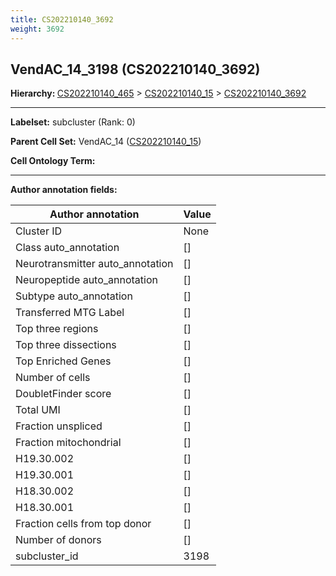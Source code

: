 ```yaml
---
title: CS202210140_3692
weight: 3692
---
```

## VendAC_14_3198 (CS202210140_3692)
<b>Hierarchy: </b>
[CS202210140_465](cell_sets/CS202210140_465.md) >
[CS202210140_15](cell_sets/CS202210140_15.md) >
[CS202210140_3692](cell_sets/CS202210140_3692.md)

---


**Labelset:** subcluster (Rank: 0)

**Parent Cell Set:** VendAC_14 ([CS202210140_15](cell_sets/CS202210140_15.md))



**Cell Ontology Term:** 

[MARKER GENES.]: #


---

[TRANSFERRED ANNOTATIONS.]: #


[AUTHOR ANNOTATION FIELDS.]: #


**Author annotation fields:**

| Author annotation | Value |
|-------------------|-------|
|Cluster ID|None|
|Class auto_annotation|[]|
|Neurotransmitter auto_annotation|[]|
|Neuropeptide auto_annotation|[]|
|Subtype auto_annotation|[]|
|Transferred MTG Label|[]|
|Top three regions|[]|
|Top three dissections|[]|
|Top Enriched Genes|[]|
|Number of cells|[]|
|DoubletFinder score|[]|
|Total UMI|[]|
|Fraction unspliced|[]|
|Fraction mitochondrial|[]|
|H19.30.002|[]|
|H19.30.001|[]|
|H18.30.002|[]|
|H18.30.001|[]|
|Fraction cells from top donor|[]|
|Number of donors|[]|
|subcluster_id|3198|
